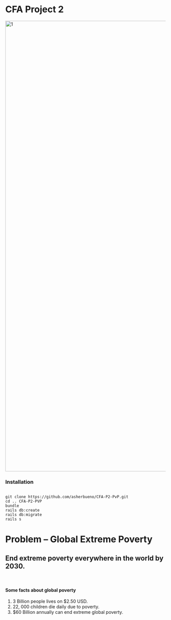 <h1>CFA Project 2</h1>
<img width="1414" alt="1" src="https://cloud.githubusercontent.com/assets/25731534/25404018/b831ba20-2a41-11e7-81c4-69069ada1426.png">

<h3>Installation</h3>

```

git clone https://github.com/asherbueno/CFA-P2-PvP.git
cd .. CFA-P2-PVP
bundle
rails db:create
rails db:migrate
rails s

```
<h1>Problem – Global Extreme Poverty</h1>
<h2>End extreme poverty everywhere in the world by 2030.</h2><br>
<h4>Some facts about global poverty</h4>

1. 3 Billion people lives on $2.50 USD.
2. 22, 000 children die daily due to poverty.
3. $60 Billion annually can end extreme global poverty. 
